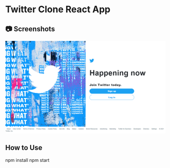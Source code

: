 # Twitter Clone React App

## 📷 Screenshots
![twitter image](https://github.com/ThibaMahlezana/React-Clones/blob/main/1-Twitter-Clone/twitter-clone/src/assets/Twitter-Screenshot.PNG)

## How to Use
npm install
npm start
